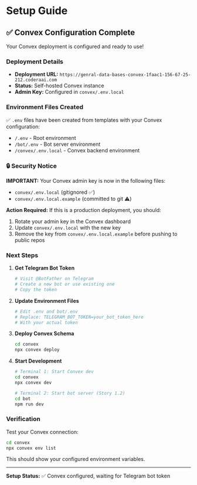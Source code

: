 # Setup Guide

## ✅ Convex Configuration Complete

Your Convex deployment is configured and ready to use!

### Deployment Details

- **Deployment URL:** `https://genral-data-bases-convex-1faac1-156-67-25-212.coderaai.com`
- **Status:** Self-hosted Convex instance
- **Admin Key:** Configured in `convex/.env.local`

### Environment Files Created

✅ `.env` files have been created from templates with your Convex configuration:
- `/.env` - Root environment
- `/bot/.env` - Bot server environment  
- `/convex/.env.local` - Convex backend environment

### 🔒 Security Notice

**IMPORTANT:** Your Convex admin key is now in the following files:
- `convex/.env.local` (gitignored ✅)
- `convex/.env.local.example` (committed to git ⚠️)

**Action Required:**
If this is a production deployment, you should:
1. Rotate your admin key in the Convex dashboard
2. Update `convex/.env.local` with the new key
3. Remove the key from `convex/.env.local.example` before pushing to public repos

### Next Steps

1. **Get Telegram Bot Token**
   ```bash
   # Visit @BotFather on Telegram
   # Create a new bot or use existing one
   # Copy the token
   ```

2. **Update Environment Files**
   ```bash
   # Edit .env and bot/.env
   # Replace: TELEGRAM_BOT_TOKEN=your_bot_token_here
   # With your actual token
   ```

3. **Deploy Convex Schema**
   ```bash
   cd convex
   npx convex deploy
   ```

4. **Start Development**
   ```bash
   # Terminal 1: Start Convex dev
   cd convex
   npx convex dev

   # Terminal 2: Start bot server (Story 1.2)
   cd bot
   npm run dev
   ```

### Verification

Test your Convex connection:
```bash
cd convex
npx convex env list
```

This should show your configured environment variables.

---

**Setup Status:** ✅ Convex configured, waiting for Telegram bot token
